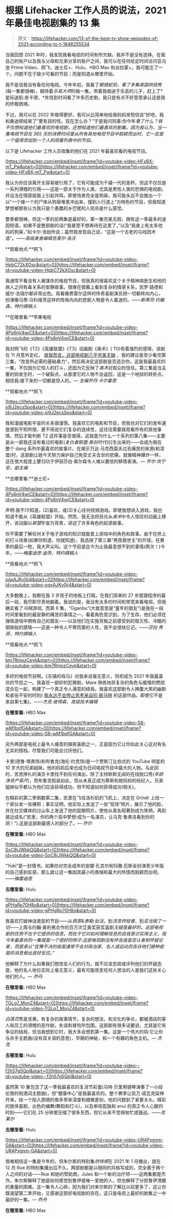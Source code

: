 # 根据 Lifehacker 工作人员的说法，2021 年最佳电视剧集的 13 集

> 原文：<https://lifehacker.com/13-of-the-best-tv-show-episodes-of-2021-according-to-t-1848255534>

当我回想 2021 年时，我发现我看电视的时间有所欠缺。我并不是没有选择。在我自己的账户以及我与父母和兄弟分享的账户之间，我可以在任何给定时间访问亚马逊 Prime Video、网飞、迪士尼+、Hulu、HBO Max 和派拉蒙+。我可能忘了一个。问题不在于缺少可看的节目；而是知道从哪里开始。

我不是说我没有看任何电视。今年年初，我看了*眼镜蛇凯，*看了多集*英国烘焙秀*(每一集都很棒)，期待着*乐高大师*的每一集，带着我痴迷于乐高的儿子，赶上了*星际迷航:皮卡德，*并找到时间看了许多历史剧，我只是有点不好意思承认这是我的终极困境。

不过，我可以在 2022 年做得更好。我可以比简单地给我妈妈发短信说“好吧，我和桑迪顿结束了”更有目的性。现在怎么办？”于是我问同事:你今年*看了什么？我不仅想知道他们最喜欢的电视剧，还想知道他们最喜欢的剧集。因为我认为，当一集电视节目在 365 天的消费时间里从所有其他电视节目中脱颖而出时，它一定是一个值得添加到一个人的观看列表中的节目。*

以下是 Lifehacker 工作人员收集的他们在 2021 年最喜欢看的电视节目。

 [https://lifehacker.com/embed/inset/iframe?id=youtube-video-HFxBX-mT_Pw&start=0](https://lifehacker.com/embed/inset/iframe?id=youtube-video-HFxBX-mT_Pw&start=0) 

我认为你应该离开太容易被引用了，它有可能成为千禧一代的圣杯。但这不仅仅是一系列滑稽的引用——这是一部关于作为人类，尤其是男性人类的恐惧的电视剧，并设法在情感层面上引起共鸣，即使场景完全是狗屎。我可能永远不会推出一个以“一个接一个的尸体从狗屎堆里冲出来，撞到人行道上”为特色的节目，但我知道梦想被那些认为我只是个愚蠢的乡巴佬的人扼杀是什么感觉。

整季都很棒，但这一季的前两集是最好的，第一集完美无瑕，拥有这一季最多的迷因短语，如果不是整部剧的话(“我甚至不想再待在这里了，”以及“我身上有太多他妈的狗屎，”如卡尔·浩劫所说；虽然我发现自己说，“这是一个古老的马戏团术语”。——*高级美食编辑克莱尔·洛沃*

**观看地点:**网飞

 [https://lifehacker.com/embed/inset/iframe?id=youtube-video-HpbC72kXOsc&start=0](https://lifehacker.com/embed/inset/iframe?id=youtube-video-HpbC72kXOsc&start=0) 

我通常不看没有人被谋杀的电视节目，但我真的很喜欢这个关于精神病医生和他的病人之间有毒关系的安静故事。很难在银幕上看到复杂的情感关系，凯罗·路德和威尔·法瑞尔都非常出色。观看像费雷尔这样的传奇喜剧演员把一切都转向内心，扮演像马蒂·马科维茨这样的性格内向的悲剧人物是令人着迷的。——*斯蒂芬·约翰森，特约撰稿人*

**在哪里看:**苹果电视

 [https://lifehacker.com/embed/inset/iframe?id=youtube-video-4Ps6nV4wiCE&start=0](https://lifehacker.com/embed/inset/iframe?id=youtube-video-4Ps6nV4wiCE&start=0) 

我对网飞的《T2》《英雄联盟》《T3》动画剧《奥术》( T0)有着强烈的感情，该剧在 11 月意外走红。 [就我而言，这部电视剧几乎完美无缺](https://newsletters.theatlantic.com/humans-being/61bce14b44029600208e9619/perfection-exists-and-its-name-is-arcane/) ，我的建议是至少看完第三集，“改变所必需的基础暴力”，然后再决定这部剧是否适合你。这是我最喜欢的一集，不仅因为它惊人的打斗，还因为它反映了*奥术*对观众的信任。第三集是当主要的钩发生时，一个破裂点，从那里它的人物不会返回，这是一个地狱的转折点。相信我:接下来的一切都是惊人的。— *主编乔丹·卡尔霍恩*

**观看地点:**网飞

 [https://lifehacker.com/embed/inset/iframe?id=youtube-video-sj9J2ecsSpo&start=0](https://lifehacker.com/embed/inset/iframe?id=youtube-video-sj9J2ecsSpo&start=0) 

我和漫威电影宇宙的关系很谨慎。我喜欢它的电影和节目，但我也对它们的发布速度感到不知所措，更不用说它们复杂的连续性，这往往需要我观看所有的其他事情，然后才能判断 T2 这件事是否值得。这就是为什么一个系列的第八集——主要是从一部我还没有看过的电影(*复仇者联盟:奥创时代*)衍生出来的——会成为我在整个 dang 系列中最喜欢的故事片。在揭示万达·马克西莫夫过去痛苦的来源(和深度)时，这部剧让她今天努力保护自己免受丈夫去世的悲痛，就像精神爆炸一样，这在很大程度上要归功于伊丽莎白·奥尔森令人难以置信的移情表演。— *乔尔·坎宁安，副主编*

**去哪里看:**迪士尼+

 [https://lifehacker.com/embed/inset/iframe?id=youtube-video-4Ps6nV4wiCE&start=0](https://lifehacker.com/embed/inset/iframe?id=youtube-video-4Ps6nV4wiCE&start=0) 

声明:我不(1)知道，(2)喜欢，或(3)关心任何视频游戏。即使我想进入游戏，我也知道不能从《英雄联盟》开始。然而，我无法将目光从*奥术*中令人惊叹的动画上移开，该动画以*联盟*宇宙为背景，讲述了许多角色的起源故事。

你不需要了解任何关于电子游戏的知识就能爱上游戏中的角色和故事。由于在桥上的打斗场景(如果你知道，你就知道)，我选择了第三幕“男孩救世主”的开球。在赛季的最后一枪，我大声尖叫。这个节目是迄今为止我最意想不到的事情(两次！)今年。——*梅雷迪思·迪茨，特约撰稿人*

**观看地点:**网飞

 [https://lifehacker.com/embed/inset/iframe?id=youtube-video-oqxAJKy0ii4&start=0](https://lifehacker.com/embed/inset/iframe?id=youtube-video-oqxAJKy0ii4&start=0) 

大多数晚上，我都在我 3 岁孩子的地板上打盹，在我们简单的 27 步就寝程序的最后一段，我尽职尽责地躺着。我说的是，我没有太多的时间和带宽来看电视。但我确实看了*乌贼游戏*。而第 6 集，“Gganbu”(大致意思是“童年的朋友”)是我在一段时间里看到的最安静的痛苦的事情之一。看着角色意识到，为了生存，他们必须在弹珠游戏中牺牲自己的盟友——以及他们在实施背叛之前感受到的毁灭性、冷酷的钢铁般的感情——这是一种令人不寒而栗的人性，我不会很快忘记。——*莎拉·秀菲，特约撰稿人*

**观看地点:**网飞

 [https://lifehacker.com/embed/inset/iframe?id=youtube-video-bm7RmpzCeyk&start=0](https://lifehacker.com/embed/inset/iframe?id=youtube-video-bm7RmpzCeyk&start=0) 

多好的电视节目啊。《东镇的母马》对我来说毫无意义，但却成为 2021 年我最喜欢的节目之一。我喜欢一部好的犯罪剧，Mare 熟练地将复杂的角色与缓慢的燃烧混合在一起，构建了一个真正令人满意的结局。我喜欢这部剧令人捧腹大笑的幽默和紧张不安的时刻( [我永远不会停止思考来自珍·斯马特](https://youtu.be/OCLHuqUIVfI?t=126) 的这部作品，即使它不是来自第七集)。——*杰克·彼得森，高级技术编辑*

**在哪里看:** HBO Max

 [https://lifehacker.com/embed/inset/iframe?id=youtube-video-S8-wM1bqfGA&start=0](https://lifehacker.com/embed/inset/iframe?id=youtube-video-S8-wM1bqfGA&start=0) 

另外两部是电视上最令人痛苦的搞笑喜剧之一，正是因为它让你如此关心这对有名无实的搭档，尽管我们可能会讨厌他们。

卡里(德鲁·塔弗饰)和布鲁克(海伦·约克饰)是一个贾斯汀比伯式的 YouTube 明星的 10 岁大的兄弟姐妹，他的妈妈后来也成为日间电视节目中最大的人物。与此同时，苦苦挣扎的演员卡里找不到任何演出，除了主持默默无闻的在线脱口秀(*年龄净资产英尺*)，而布鲁克假装如此，但从未真正成为蔡斯和她妈妈的经纪人。兄弟姐妹似乎都认为他们应该获得成功，但不知道如何获得成功(相关)。

在精彩的第二季倒数第二集，凯里在飞往洛杉矶的飞机上，决定在 Grindr 上给一个家伙发一张裸照；事实证明，他实际上发送了一张“现场”照片，展示了他的脸，并在社交媒体的过山车上发送了他的屁眼照片，使他从臭名昭著到成为笑柄，再到接近成名(“凯里，你的两个高中梦想:成为一名演员，让马克·鲁弗洛看到你的洞！”).这是这部剧最感人的部分了。— *乔尔*

**在哪里看:** HBO Max

 [https://lifehacker.com/embed/inset/iframe?id=youtube-video-SoC8jJWkkQQ&start=0](https://lifehacker.com/embed/inset/iframe?id=youtube-video-SoC8jJWkkQQ&start=0) 

“Yuki”是一封情书。如果你对完全成年的安娜·孔克尔和玛雅·厄斯金扮演青少年版的自己感到反感，那么就让这一集因其最小的畏缩和最大的热情而脱颖而出吧。——*梅雷迪思*

**去哪里看:** Hulu

 [https://lifehacker.com/embed/inset/iframe?id=youtube-video-gPHgRp70H8o&start=0](https://lifehacker.com/embed/inset/iframe?id=youtube-video-gPHgRp70H8o&start=0) 

我喜欢打破神话类型的节目——从*佩恩&泰勒:扯淡*，到*流言终结者*，到*亚当毁了一切*——上周与约翰·奥利弗合作的百万次艾美奖获奖喜剧*无疑是最好的。这部电视剧的优势不在于它提供的信息，而在于它对如何理解信息的自我意识实用主义，我今年最喜欢的一集就是一个很好的例子:这部电视剧没有抨击疫苗否认者和怀疑论者，而是承认“犹豫不决的疫苗通常不会对政治家、名人或运动员告诉他们接种疫苗的消息做出良好反应。”*

他解释了为什么如果我们想改变人们的行为，就不应该忽视或评判他们的怀疑态度，他的名人地位实际上毫无意义，最有可能改变任何人想法的人是我们这些关心他们的人。— *乔丹*

**在哪里看:** HBO Max

 [https://lifehacker.com/embed/inset/iframe?id=youtube-video-TGLq7_MonZ4&start=0](https://lifehacker.com/embed/inset/iframe?id=youtube-video-TGLq7_MonZ4&start=0) 

*白莲花*秀是坚果。有复杂的故事情节，复杂的想法，和文化的争论，都被酒店的客人和员工的滑稽的恶作剧，失误和冒险所包围。这部剧有很多话要说，尤其是它有争议的结局，但当我想到它时，我大多会想到第一集。这是一个伟大的钩:它让你与杀手主题曲(没有双关语的意思)，早期的神秘，和一个有趣的角色主机。— *杰克*

**去哪里看:** Hulu

 [https://lifehacker.com/embed/inset/iframe?id=youtube-video--f2h57g5QpI&start=0](https://lifehacker.com/embed/inset/iframe?id=youtube-video--f2h57g5QpI&start=0) 

虽然第 10 集包含了这一季我最喜欢的复活节彩蛋(马特·贝里用钢琴演奏了一小段伦敦的祝酒词主题曲)，但“健康中心”是我最喜欢的。整个赛季让凯万·诺瓦克延伸开来，给一个陷入困境的南多带来深度和细微差别，他的问题到了紧要关头。精彩的肢体喜剧，出色的编舞(舞蹈和打斗)，以及审视孤独和 enui 的真正令人心酸的时刻——它们在 25 分钟里压缩了很多东西，但它从来不觉得匆忙或强迫。——*克莱尔*

**去哪里看:** Hulu

 [https://lifehacker.com/embed/inset/iframe?id=youtube-video-UR4Pxgnm-GA&start=0](https://lifehacker.com/embed/inset/iframe?id=youtube-video-UR4Pxgnm-GA&start=0) 

很难相信这一集是今年的，但朱尔斯的特别集*欣快感*在 2021 年 1 月播出，就在 12 月 Rue 的特别集播出后不久。两部剧都是以相同的风格写成的，完全基于两个人之间的对话——Rue 和她的赞助商，Jules 和一个新的治疗师——这两集都是杰作。朱尔斯解释了她是如何感觉到鲁伊是唯一爱她的人，但也解释了分担鲁伊清醒的重量的困难。这一集令人心碎，因为我们对朱尔斯的了解比以前更多了，这让你既渴望第二季开始，又感谢这部好电视剧的存在。这只是电视上最好的剧集之一中最好的一集。— *乔丹*

**在哪里看:** HBO Max